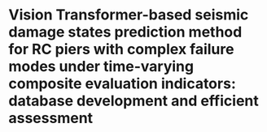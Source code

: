 # Vision Transformer-based seismic damage states prediction method for RC piers with complex failure modes under time-varying composite evaluation indicators: database development and efficient assessment
